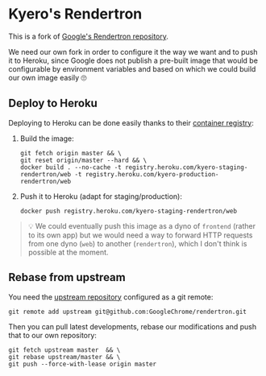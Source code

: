 # Kyero's Rendertron

This is a fork of [Google's Rendertron repository](https://github.com/GoogleChrome/rendertron).

We need our own fork in order to configure it the way we want and to push it to Heroku, since Google does not publish a pre-built image that would be configurable by environment variables and based on which we could build our own image easily 🙄

## Deploy to Heroku

Deploying to Heroku can be done easily thanks to their [container registry](https://devcenter.heroku.com/articles/container-registry-and-runtime):

1. Build the image:

    ```shell
    git fetch origin master && \
    git reset origin/master --hard && \
    docker build . --no-cache -t registry.heroku.com/kyero-staging-rendertron/web -t registry.heroku.com/kyero-production-rendertron/web
    ```

2. Push it to Heroku (adapt for staging/production):

    ```shell
    docker push registry.heroku.com/kyero-staging-rendertron/web
    ```

> 💡 We could eventually push this image as a dyno of `frontend` (rather to its own app) but we would need a way to forward HTTP requests from one dyno (`web`) to another (`rendertron`), which I don't think is possible at the moment.

## Rebase from upstream

You need the [upstream repository](https://github.com/GoogleChrome/rendertron) configured as a git remote:

```shell
git remote add upstream git@github.com:GoogleChrome/rendertron.git
```

Then you can pull latest developments, rebase our modifications and push that to our own repository:

```shell
git fetch upstream master  && \
git rebase upstream/master && \
git push --force-with-lease origin master
```
